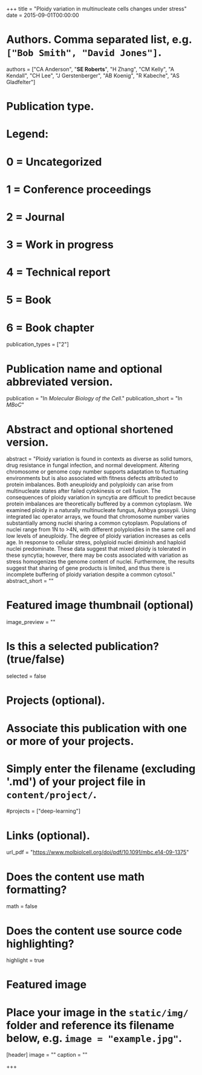 +++
title = "Ploidy variation in multinucleate cells changes under stress"
date = 2015-09-01T00:00:00

# Authors. Comma separated list, e.g. `["Bob Smith", "David Jones"]`.
authors = ["CA Anderson", "**SE Roberts**", "H Zhang", "CM Kelly", "A Kendall", "CH Lee", "J Gerstenberger", "AB Koenig", "R Kabeche", "AS Gladfelter"]

# Publication type.
# Legend:
# 0 = Uncategorized
# 1 = Conference proceedings
# 2 = Journal
# 3 = Work in progress
# 4 = Technical report
# 5 = Book
# 6 = Book chapter
publication_types = ["2"]

# Publication name and optional abbreviated version.
publication = "In *Molecular Biology of the Cell*."
publication_short = "In *MBoC*"

# Abstract and optional shortened version.
abstract = "Ploidy variation is found in contexts as diverse as solid tumors, drug resistance in fungal infection, and normal development. Altering chromosome or genome copy number supports adaptation to fluctuating environments but is also associated with fitness defects attributed to protein imbalances. Both aneuploidy and polyploidy can arise from multinucleate states after failed cytokinesis or cell fusion. The consequences of ploidy variation in syncytia are difficult to predict because protein imbalances are theoretically buffered by a common cytoplasm. We examined ploidy in a naturally multinucleate fungus, Ashbya gossypii. Using integrated lac operator arrays, we found that chromosome number varies substantially among nuclei sharing a common cytoplasm. Populations of nuclei range from 1N to >4N, with different polyploidies in the same cell and low levels of aneuploidy. The degree of ploidy variation increases as cells age. In response to cellular stress, polyploid nuclei diminish and haploid nuclei predominate. These data suggest that mixed ploidy is tolerated in these syncytia; however, there may be costs associated with variation as stress homogenizes the genome content of nuclei. Furthermore, the results suggest that sharing of gene products is limited, and thus there is incomplete buffering of ploidy variation despite a common cytosol."
abstract_short = ""

# Featured image thumbnail (optional)
image_preview = ""

# Is this a selected publication? (true/false)
selected = false

# Projects (optional).
#   Associate this publication with one or more of your projects.
#   Simply enter the filename (excluding '.md') of your project file in `content/project/`.
#projects = ["deep-learning"]

# Links (optional).
url_pdf = "https://www.molbiolcell.org/doi/pdf/10.1091/mbc.e14-09-1375"

# Does the content use math formatting?
math = false

# Does the content use source code highlighting?
highlight = true

# Featured image
# Place your image in the `static/img/` folder and reference its filename below, e.g. `image = "example.jpg"`.
[header]
image = ""
caption = ""

+++
